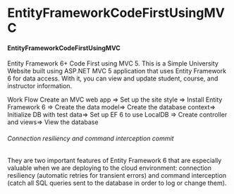 # EntityFrameworkCodeFirstUsingMVC
<h4>EntityFrameworkCodeFirstUsingMVC</h4>


Entity Framework 6+ Code First using MVC 5. This is a Simple University Website built using ASP.NET MVC 5 application that uses Entity Framework 6 for data access. With it, you can view and update student, course, and instructor information.

Work Flow Create an MVC web app => Set up the site style => Install Entity Framework 6 => Create the data model=> Create the database context=> Initialize DB with test data=> Set up EF 6 to use LocalDB => Create controller and views=> View the database

<h6>Connection resiliency and command interception commit</h6>
They are two important features of Entity Framework 6 that are especially valuable when we are deploying to the cloud environment: connection resiliency (automatic retries for transient errors) and command interception (catch all SQL queries sent to the database in order to log or change them).

